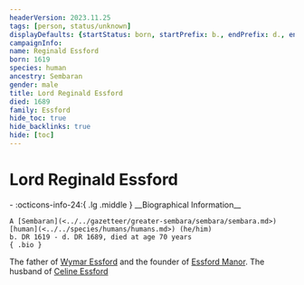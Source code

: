 ```yaml
---
headerVersion: 2023.11.25
tags: [person, status/unknown]
displayDefaults: {startStatus: born, startPrefix: b., endPrefix: d., endStatus: died}
campaignInfo:
name: Reginald Essford
born: 1619
species: human
ancestry: Sembaran
gender: male
title: Lord Reginald Essford
died: 1689
family: Essford
hide_toc: true
hide_backlinks: true
hide: [toc]
---
```

# Lord Reginald Essford
<div class="grid cards ext-narrow-margin ext-one-column" markdown>
- :octicons-info-24:{ .lg .middle } __Biographical Information__

    A [Sembaran](<../../gazetteer/greater-sembara/sembara/sembara.md>) [human](<../../species/humans/humans.md>) (he/him)  
    b. DR 1619 - d. DR 1689, died at age 70 years  
    { .bio }

</div>


The father of [Wymar Essford](<../sembarans/wymar-essford.md>) and the founder of [Essford Manor](<../../gazetteer/greater-sembara/sembara/barony-of-aveil/cleenseau-region/cleenseau/essford-manor.md>). The husband of [Celine Essford](<./celine-essford.md>)